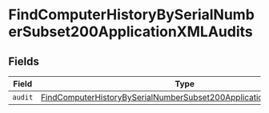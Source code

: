 # FindComputerHistoryBySerialNumberSubset200ApplicationXMLAudits


## Fields

| Field                                                                                                                                                                 | Type                                                                                                                                                                  | Required                                                                                                                                                              | Description                                                                                                                                                           |
| --------------------------------------------------------------------------------------------------------------------------------------------------------------------- | --------------------------------------------------------------------------------------------------------------------------------------------------------------------- | --------------------------------------------------------------------------------------------------------------------------------------------------------------------- | --------------------------------------------------------------------------------------------------------------------------------------------------------------------- |
| `audit`                                                                                                                                                               | [FindComputerHistoryBySerialNumberSubset200ApplicationXMLAuditsAudit](../../models/operations/findcomputerhistorybyserialnumbersubset200applicationxmlauditsaudit.md) | :heavy_minus_sign:                                                                                                                                                    | N/A                                                                                                                                                                   |